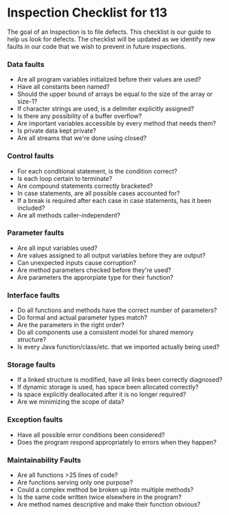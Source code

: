 # Inspection Checklist for t13

The goal of an Inspection is to file defects.
This checklist is our guide to help us look for defects.
The checklist will be updated as we identify new faults in our code that we wish to prevent in future inspections.


### Data faults
* Are all program variables initialized before their values are used?
* Have all constants been named?
* Should the upper bound of arrays be equal to the size of the array or size-1?
* If character strings are used, is a delimiter explicitly assigned?
* Is there any possibility of a buffer overflow?
* Are important variables accessible by every method that needs them?
* Is private data kept private?
* Are all streams that we're done using closed?

### Control faults
* For each conditional statement, is the condition correct?
* Is each loop certain to terminate?
* Are compound statements correctly bracketed?
* In case statements, are all possible cases accounted for?
* If a break is required after each case in case statements, has it been included?
* Are all methods caller-independent?

### Parameter faults
* Are all input variables used?
* Are values assigned to all output variables before they are output?
* Can unexpected inputs cause corruption?
* Are method parameters checked before they're used?
* Are parameters the approrpiate type for their function?

### Interface faults
* Do all functions and methods have the correct number of parameters?
* Do formal and actual parameter types match?
* Are the parameters in the right order?
* Do all components use a consistent model for shared memory structure?
* Is every Java function/class/etc. that we imported actually being used?

### Storage faults
* If a linked structure is modified, have all links been correctly diagnosed?
* If dynamic storage is used, has space been allocated correctly?
* Is space explicitly deallocated after it is no longer required?
* Are we minimizing the scope of data?

### Exception faults
* Have all possible error conditions been considered?
* Does the program respond appropriately to errors when they happen?

### Maintainability Faults
* Are all functions >25 lines of code?
* Are functions serving only one purpose?
* Could a complex method be broken up into multiple methods?
* Is the same code written twice elsewhere in the program?
* Are method names descriptive and make their function obvious?
